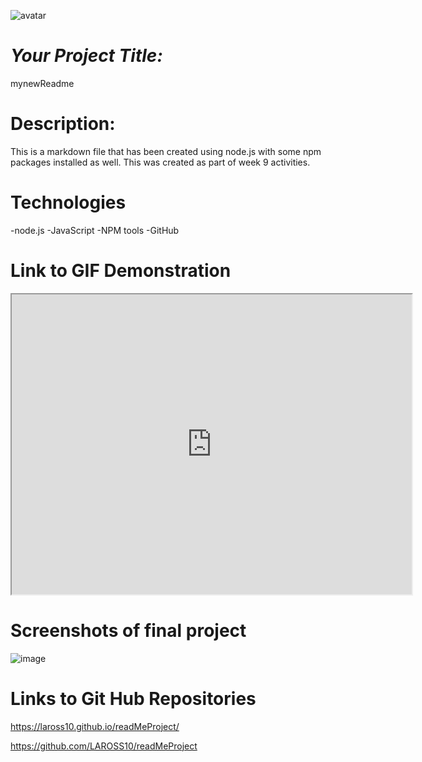 ![avatar](https://avatars1.githubusercontent.com/u/57839089?v=4 "avatar") 

# *Your Project Title:*
mynewReadme 

# Description: 

 This is a markdown file that has been created using node.js with some npm packages installed as well. This was created as part of week 9 activities.


# Technologies
-node.js
-JavaScript
-NPM tools
-GitHub

# Link to GIF Demonstration

<iframe src="https://drive.google.com/file/d/1DI9Mv-Ms8QXUh2aKLVDds_T_MrbMC6VE/preview" width="640" height="480"></iframe>

# Screenshots of final project
![image](https://user-images.githubusercontent.com/57839089/75410406-74484280-58e1-11ea-8cf4-8d77a2cda791.png)

# Links to Git Hub Repositories
https://laross10.github.io/readMeProject/

https://github.com/LAROSS10/readMeProject




